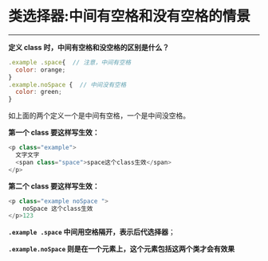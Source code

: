 # 类选择器:中间有空格和没有空格的情景
---

**定义 class 时，中间有空格和没空格的区别是什么？**

```javascript
.example .space{  // 注意，中间有空格
  color: orange;
}
.example.noSpace {  // 中间没有空格
  color: green;
}
```

如上面的两个定义一个是中间有空格，一个是中间没空格。

**第一个 class 要这样写生效：**

```javascript
<p class="example">
  文字文字
  <span class="space">space这个class生效</span>
</p>
```

**第二个 class 要这样写生效：**

```javascript
<p class="example noSpace ">
    noSpace 这个class生效
</p>123
```

**`.example .space` 中间用空格隔开，表示后代选择器**；

**`.example.noSpace` 则是在一个元素上，这个元素包括这两个类才会有效果**
